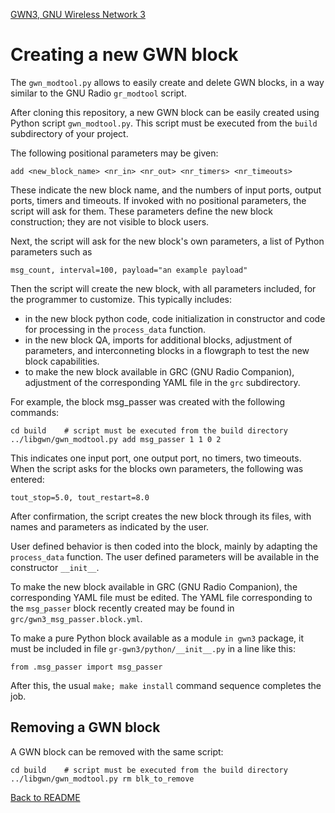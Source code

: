 [GWN3, GNU Wireless Network 3](https://github.com/vagonbar/gr-gwn3)

# Creating a new GWN block

The `gwn_modtool.py` allows to easily create and delete GWN blocks, in a way similar to the GNU Radio `gr_modtool` script.


After cloning this repository, a new GWN block can be easily created using Python script `gwn_modtool.py`. This script must be executed from the `build` subdirectory of your project.

The following positional parameters may be given:

```add <new_block_name> <nr_in> <nr_out> <nr_timers> <nr_timeouts>```

These indicate the new block name, and the numbers of input ports, output ports, timers and timeouts. If invoked with no positional parameters, the script will ask for them. These parameters define the new block construction; they are not visible to block users. 

Next, the script will ask for the new block's own parameters, a list of Python parameters such as 

```msg_count, interval=100, payload="an example payload"```

Then the script will create the new block, with all parameters included, for the programmer to customize. This typically includes:


- in the new block python code, code initialization in constructor and code for processing in the `process_data` function.
- in the new block QA, imports for additional blocks, adjustment of parameters, and interconneting blocks in a flowgraph to test the new block capabilities.
- to make the new block available in GRC (GNU Radio Companion), adjustment of the corresponding YAML file in the `grc` subdirectory.

For example, the block msg_passer was created with the following commands:

```
cd build    # script must be executed from the build directory
../libgwn/gwn_modtool.py add msg_passer 1 1 0 2
```

This indicates one input port, one output port, no timers, two timeouts. When the script asks for the blocks own parameters, the following was entered:

```tout_stop=5.0, tout_restart=8.0```

After confirmation, the script creates the new block through its files, with names and parameters as indicated by the user.

User defined behavior is then coded into the block, mainly by adapting the `process_data` function. The user defined parameters will be available in the constructor `__init__`.


To make the new block available in GRC (GNU Radio Companion), the corresponding YAML file must be edited. The YAML file corresponding to the `msg_passer` block recently created may be found in `grc/gwn3_msg_passer.block.yml`.

To make a pure Python block available as a module `in gwn3` package, it must be included in file `gr-gwn3/python/__init__.py` in a line like this:

```from .msg_passer import msg_passer```

After this, the usual `make; make install` command sequence completes the job.


## Removing a GWN block

A GWN block can be removed with the same script:
```
cd build    # script must be executed from the build directory
../libgwn/gwn_modtool.py rm blk_to_remove
```


[Back to README](../../README.md)
